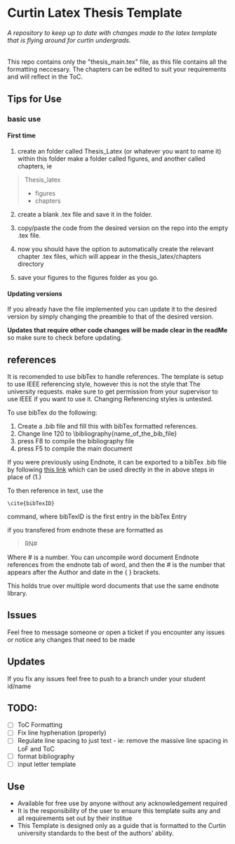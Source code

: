 # Curtin Latex Thesis Template
###### A repository to keep up to date with changes made to the latex template that is flying around for curtin undergrads.

This repo contains only the "thesis_main.tex" file, as this file contains all the formatting neccesary. The chapters can be edited to suit your requirements and will reflect in the ToC. 

 ## Tips for Use
 ### basic use
 #### First time
 1. create an folder called Thesis_Latex (or whatever you want to name it)
 within this folder make a folder called figures, and another called chapters, ie
 > Thesis_latex
 >  - figures
 >  - chapters
 
 2. create a blank .tex file and save it in the folder.
 
 3. copy/paste the code from the desired version on the repo into the empty .tex file.
 
 4. now you should have the option to automatically create the relevant chapter .tex files, which will appear in the thesis_latex/chapters directory
 
 5. save your figures to the figures folder as you go. 
 
#### Updating versions
If you already have the file implemented you can update it to the desired version by simply changing the preamble to that of the desired version.

**Updates that require other code changes will be made clear in the readMe** so make sure to check before updating.

## references
It is recomended to use bibTex to handle references. The template is setup to use IEEE referencing style, however this is not the style that The university requests. make sure to get 
permission from your supervisor to use IEEE if you want to use it. Changing Referencing styles is untested.

To use bibTex do the following:
1. Create a .bib file and fill this with bibTex formatted references.
2. Change line 120 to \bibliography{name_of_the_bib_file}
3. press F8 to compile the bibliography file
4. press F5 to compile the main document

If you were previously using Endnote, it can be exported to a bibTex .bib file by following [this link](https://www.rhizobia.co.nz/latex/convert)
which can be used directly in the in above steps in place of (1.)

To then reference in text, use the 
```
\cite{bibTexID}
```
command, where bibTexID is the first entry in the bibTex Entry

if you transfered from endnote these are formatted as 
>RN#

Where # is a number. You can uncompile word document Endnote references from the endnote tab of word, and then the # is the number that appears after the Author and date in the { } brackets.

This holds true over multiple word documents that use the same endnote library.

## Issues
Feel free to message someone or open a ticket if you encounter any issues or notice any changes that need to be made

## Updates
If you fix any issues feel free to push to a branch under your student id/name

## TODO:
  - [ ] ToC Formatting
  - [ ] Fix line hyphenation (properly)
  - [ ] Regulate line spacing to just text
        - ie: remove the massive line spacing in LoF and ToC
  - [ ] format bibliography
  - [ ] input letter template
  
## Use
- Available for free use by anyone without any acknowledgement required
- It is the responsibility of the user to ensure this template suits any and all requirements set out by their institue
- This Template is designed only as a guide that is formatted to the Curtin university standards to the best of the authors' ability.
  

